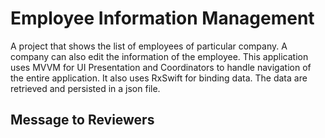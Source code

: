 # Employee Information Management
 A project that shows the list of employees of particular company. A company can also edit the information of the employee. This application uses MVVM for UI Presentation and Coordinators to handle navigation of the entire application. It also uses RxSwift for binding data. The data are retrieved and persisted in a json file.

## Message to Reviewers
